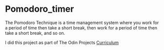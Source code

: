 # Pomodoro_timer

The Pomodoro Technique is a time management system where you work for a period of time then take a short break, then work for a period of time then take a short break, and so on.

I did this project as part of The Odin Projects [Curriculum](https://www.theodinproject.com/courses/web-development-101/lessons/pairing-project)